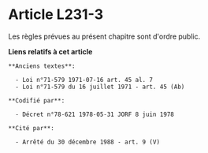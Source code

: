 # Article L231-3

Les règles prévues au présent chapitre sont d'ordre public.

**Liens relatifs à cet article**

	**Anciens textes**:

	  - Loi n°71-579 1971-07-16 art. 45 al. 7
	  - Loi n°71-579 du 16 juillet 1971 - art. 45 (Ab)

	**Codifié par**:

	  - Décret n°78-621 1978-05-31 JORF 8 juin 1978

	**Cité par**:

	  - Arrêté du 30 décembre 1988 - art. 9 (V)
